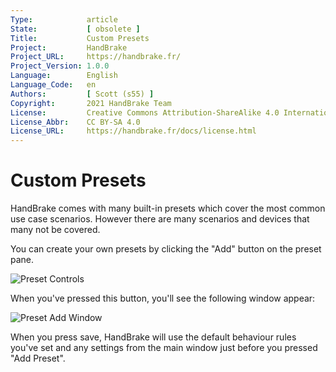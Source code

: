```yaml
---
Type:            article
State:           [ obsolete ]
Title:           Custom Presets
Project:         HandBrake
Project_URL:     https://handbrake.fr/
Project_Version: 1.0.0
Language:        English
Language_Code:   en
Authors:         [ Scott (s55) ]
Copyright:       2021 HandBrake Team
License:         Creative Commons Attribution-ShareAlike 4.0 International
License_Abbr:    CC BY-SA 4.0
License_URL:     https://handbrake.fr/docs/license.html
---
```


Custom Presets
=============================

HandBrake comes with many built-in presets which cover the most common use case scenarios. However there are many scenarios and devices that many not be covered.

You can create your own presets by clicking the "Add" button on the preset pane.

![Preset Controls](../../images/windows/preset-controls-1.0.0.png "Preset Controls")

When you've pressed this button, you'll see the following window appear:

![Preset Add Window](../../images/windows/add-preset-1.0.0.png "Preset Add Window")

When you press save, HandBrake will use the default behaviour  rules you've set and any settings from the main window just before you pressed "Add Preset".

